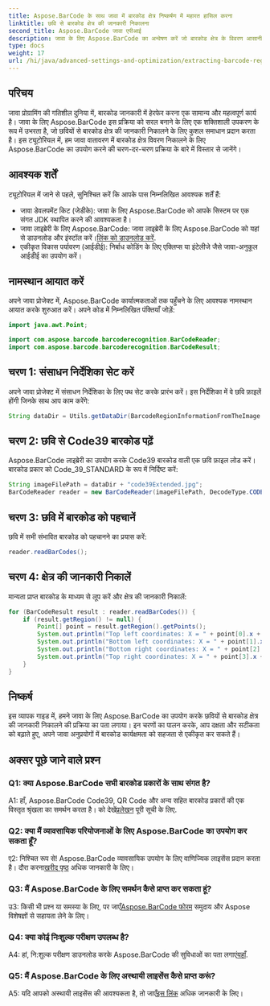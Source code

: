 ```yaml
---
title: Aspose.BarCode के साथ जावा में बारकोड क्षेत्र निष्कर्षण में महारत हासिल करना
linktitle: छवि से बारकोड क्षेत्र की जानकारी निकालना
second_title: Aspose.BarCode जावा एपीआई
description: जावा के लिए Aspose.BarCode का अन्वेषण करें जो बारकोड क्षेत्र के विवरण आसानी से निकालने के लिए एक शक्तिशाली लाइब्रेरी है। अपने जावा अनुप्रयोगों को परिशुद्धता के साथ उन्नत करें।
type: docs
weight: 17
url: /hi/java/advanced-settings-and-optimization/extracting-barcode-region-information/
---
```

## परिचय

जावा प्रोग्रामिंग की गतिशील दुनिया में, बारकोड जानकारी में हेरफेर करना एक सामान्य और महत्वपूर्ण कार्य है। जावा के लिए Aspose.BarCode इस प्रक्रिया को सरल बनाने के लिए एक शक्तिशाली उपकरण के रूप में उभरता है, जो छवियों से बारकोड क्षेत्र की जानकारी निकालने के लिए कुशल समाधान प्रदान करता है। इस ट्यूटोरियल में, हम जावा वातावरण में बारकोड क्षेत्र विवरण निकालने के लिए Aspose.BarCode का उपयोग करने की चरण-दर-चरण प्रक्रिया के बारे में विस्तार से जानेंगे।

## आवश्यक शर्तें

ट्यूटोरियल में जाने से पहले, सुनिश्चित करें कि आपके पास निम्नलिखित आवश्यक शर्तें हैं:

- जावा डेवलपमेंट किट (जेडीके): जावा के लिए Aspose.BarCode को आपके सिस्टम पर एक संगत JDK स्थापित करने की आवश्यकता है।
-  जावा लाइब्रेरी के लिए Aspose.BarCode: जावा लाइब्रेरी के लिए Aspose.BarCode को यहां से डाउनलोड और इंस्टॉल करें।[लिंक को डाउनलोड करें](https://releases.aspose.com/barcode/java/).
- एकीकृत विकास पर्यावरण (आईडीई): निर्बाध कोडिंग के लिए एक्लिप्स या इंटेलीजे जैसे जावा-अनुकूल आईडीई का उपयोग करें।

## नामस्थान आयात करें

अपने जावा प्रोजेक्ट में, Aspose.BarCode कार्यात्मकताओं तक पहुँचने के लिए आवश्यक नामस्थान आयात करके शुरुआत करें। अपने कोड में निम्नलिखित पंक्तियाँ जोड़ें:

```java
import java.awt.Point;

import com.aspose.barcode.barcoderecognition.BarCodeReader;
import com.aspose.barcode.barcoderecognition.BarCodeResult;


```

## चरण 1: संसाधन निर्देशिका सेट करें

अपने जावा प्रोजेक्ट में संसाधन निर्देशिका के लिए पथ सेट करके प्रारंभ करें। इस निर्देशिका में वे छवि फ़ाइलें होंगी जिनके साथ आप काम करेंगे:

```java
String dataDir = Utils.getDataDir(BarcodeRegionInformationFromTheImage.class) + "BarcodeReader/advanced_features/";
```

## चरण 2: छवि से Code39 बारकोड पढ़ें

Aspose.BarCode लाइब्रेरी का उपयोग करके Code39 बारकोड वाली एक छवि फ़ाइल लोड करें। बारकोड प्रकार को Code_39_STANDARD के रूप में निर्दिष्ट करें:

```java
String imageFilePath = dataDir + "code39Extended.jpg";
BarCodeReader reader = new BarCodeReader(imageFilePath, DecodeType.CODE_39_STANDARD);
```

## चरण 3: छवि में बारकोड को पहचानें

छवि में सभी संभावित बारकोड को पहचानने का प्रयास करें:

```java
reader.readBarCodes();
```

## चरण 4: क्षेत्र की जानकारी निकालें

मान्यता प्राप्त बारकोड के माध्यम से लूप करें और क्षेत्र की जानकारी निकालें:

```java
for (BarCodeResult result : reader.readBarCodes()) {
    if (result.getRegion() != null) {
        Point[] point = result.getRegion().getPoints();
        System.out.println("Top left coordinates: X = " + point[0].x + ", Y = " + point[0].y);
        System.out.println("Bottom left coordinates: X = " + point[1].x + ", Y = " + point[1].y);
        System.out.println("Bottom right coordinates: X = " + point[2].x + ", Y = " + point[2].y);
        System.out.println("Top right coordinates: X = " + point[3].x + ", Y = " + point[3].y);
    }
}
```

## निष्कर्ष

इस व्यापक गाइड में, हमने जावा के लिए Aspose.BarCode का उपयोग करके छवियों से बारकोड क्षेत्र की जानकारी निकालने की प्रक्रिया का पता लगाया। इन चरणों का पालन करके, आप दक्षता और सटीकता को बढ़ाते हुए, अपने जावा अनुप्रयोगों में बारकोड कार्यक्षमता को सहजता से एकीकृत कर सकते हैं।

## अक्सर पूछे जाने वाले प्रश्न

### Q1: क्या Aspose.BarCode सभी बारकोड प्रकारों के साथ संगत है?

 A1: हाँ, Aspose.BarCode Code39, QR Code और अन्य सहित बारकोड प्रकारों की एक विस्तृत श्रृंखला का समर्थन करता है। को देखें[प्रलेखन](https://reference.aspose.com/barcode/java/) पूरी सूची के लिए.

### Q2: क्या मैं व्यावसायिक परियोजनाओं के लिए Aspose.BarCode का उपयोग कर सकता हूँ?

 ए2: निश्चित रूप से! Aspose.BarCode व्यावसायिक उपयोग के लिए वाणिज्यिक लाइसेंस प्रदान करता है। दौरा करना[खरीद पृष्ठ](https://purchase.aspose.com/buy) अधिक जानकारी के लिए।

### Q3: मैं Aspose.BarCode के लिए समर्थन कैसे प्राप्त कर सकता हूं?

 उ3: किसी भी प्रश्न या समस्या के लिए, पर जाएँ[Aspose.BarCode फोरम](https://forum.aspose.com/c/barcode/13) समुदाय और Aspose विशेषज्ञों से सहायता लेने के लिए।

### Q4: क्या कोई निःशुल्क परीक्षण उपलब्ध है?

 A4: हां, नि:शुल्क परीक्षण डाउनलोड करके Aspose.BarCode की सुविधाओं का पता लगाएं[यहाँ](https://releases.aspose.com/).

### Q5: मैं Aspose.BarCode के लिए अस्थायी लाइसेंस कैसे प्राप्त करूं?

 A5: यदि आपको अस्थायी लाइसेंस की आवश्यकता है, तो जाएँ[इस लिंक](https://purchase.aspose.com/temporary-license/) अधिक जानकारी के लिए।
